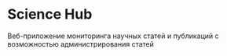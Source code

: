 # Science Hub 
Веб-приложение мониторинга научных статей и публикаций с возможностью администрирования статей
